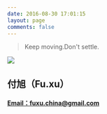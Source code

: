 ```yaml
---
date: 2016-08-30 17:01:15
layout: page
comments: false
---
```

> Keep moving.Don't settle. 


![](http://ocpue1vvp.bkt.clouddn.com/3048591c-812a-44a8-b12a-70ce1a975e3d.png)

## 付旭（Fu.xu）

#### <i class="fa fa-envelope "></i> <a href="mailto:fuxu.china@gmail.com">Email：fuxu.china@gmail.com</a>


